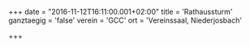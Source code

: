 +++
date = "2016-11-12T16:11:00.001+02:00"
title = 'Rathaussturm'
ganztaegig = 'false'
verein = 'GCC'
ort = 'Vereinssaal, Niederjosbach'

+++

      